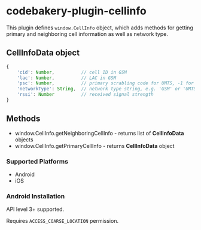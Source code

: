 # codebakery-plugin-cellinfo

This plugin defines `window.CellInfo` object, which adds methods for getting
primary and neighboring cell information as well as network type.

## CellInfoData object

```javascript
{
    'cid': Number,          // cell ID in GSM
    'lac': Number,          // LAC in GSM
    'psc': Number,          // primary scrabling code for UMTS, -1 for GSM
    'networkType': String,  // network type string, e.g. 'GSM' or 'UMTS'
    'rssi': Number          // received signal strength
}
```

## Methods

- window.CellInfo.getNeighboringCellInfo - returns list of **CellInfoData** objects
- window.CellInfo.getPrimaryCellInfo - returns **CellInfoData** object

### Supported Platforms

- Android
- iOS

### Android Installation

API level 3+ supported.

Requires `ACCESS_COARSE_LOCATION` permission.
